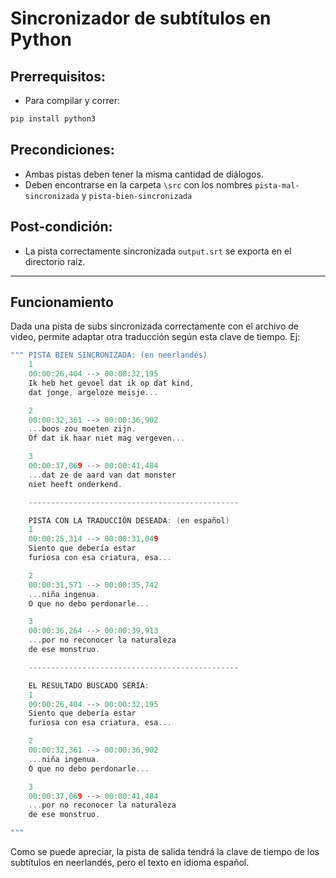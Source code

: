 # Sincronizador de subtítulos en Python

## Prerrequisitos:

- Para compilar y correr:

```bash
pip install python3
```

## Precondiciones:

- Ambas pistas deben tener la misma cantidad de diálogos.
- Deben encontrarse en la carpeta `\src` con los nombres `pista-mal-sincronizada` y `pista-bien-sincronizada`

## Post-condición:

- La pista correctamente sincronizada `output.srt` se exporta en el directorio raíz.


---

##  Funcionamiento

Dada una pista de subs sincronizada correctamente con el archivo de video, permite adaptar otra traducción según esta clave de tiempo. Ej:

```c
""" PISTA BIEN SINCRONIZADA: (en neerlandés)  
    1
    00:00:26,404 --> 00:00:32,195
    Ik heb het gevoel dat ik op dat kind,
    dat jonge, argeloze meisje...

    2
    00:00:32,361 --> 00:00:36,902
    ...boos zou moeten zijn.
    Of dat ik haar niet mag vergeven...

    3
    00:00:37,069 --> 00:00:41,484
    ...dat ze de aard van dat monster
    niet heeft onderkend.

    -----------------------------------------------

    PISTA CON LA TRADUCCIÓN DESEADA: (en español)
    1
    00:00:25,314 --> 00:00:31,049
    Siento que debería estar
    furiosa con esa criatura, esa...

    2
    00:00:31,571 --> 00:00:35,742
    ...niña ingenua.
    O que no debo perdonarle...

    3
    00:00:36,264 --> 00:00:39,913
    ...por no reconocer la naturaleza
    de ese monstruo.

    -----------------------------------------------

    EL RESULTADO BUSCADO SERÍA:
    1
    00:00:26,404 --> 00:00:32,195
    Siento que debería estar
    furiosa con esa criatura, esa...

    2
    00:00:32,361 --> 00:00:36,902
    ...niña ingenua.
    O que no debo perdonarle...

    3
    00:00:37,069 --> 00:00:41,484
    ...por no reconocer la naturaleza
    de ese monstruo.

"""
````

Como se puede apreciar, la pista de salida tendrá la clave de tiempo de los subtítulos en neerlandés, pero el texto en idioma español.
